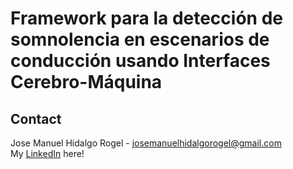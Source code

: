 # Framework para la detección de somnolencia en escenarios de conducción usando Interfaces Cerebro-Máquina

## Contact
Jose Manuel Hidalgo Rogel - josemanuelhidalgorogel@gmail.com<br>
My [LinkedIn](https://www.linkedin.com/in/jose-manuel-hidalgo-rogel-04aaa11aa/) here!
